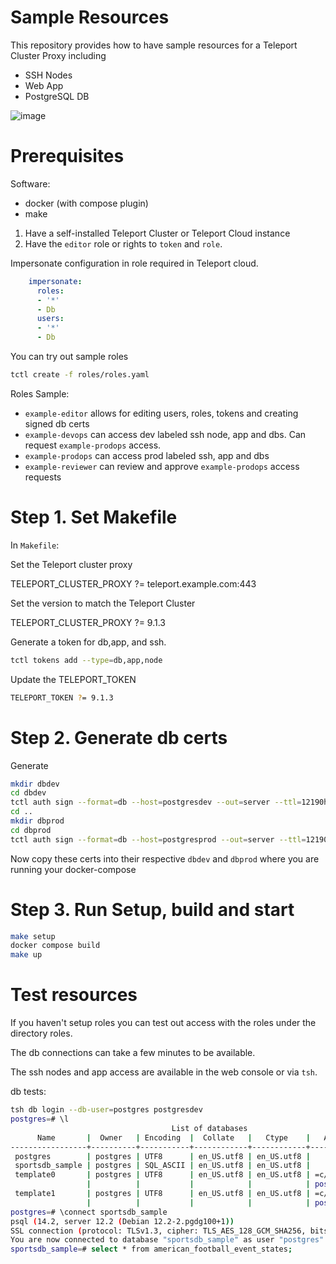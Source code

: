 # Sample Resources

This repository provides how to have sample resources for a Teleport Cluster Proxy including
  - SSH Nodes
  - Web App
  - PostgreSQL DB

![image](https://user-images.githubusercontent.com/60704961/164133283-8c256601-4774-42f7-a841-0edc0adae204.png)


# Prerequisites

Software:
- docker (with compose plugin)
- make


1. Have a self-installed Teleport Cluster or Teleport Cloud instance
2. Have the `editor` role or rights to  `token` and `role`.

Impersonate configuration in role required in Teleport cloud.
```yaml
    impersonate:
      roles:
      - '*'
      - Db
      users:
      - '*'
      - Db
```

You can try out sample roles
```bash
tctl create -f roles/roles.yaml
```
Roles Sample:
  - `example-editor` allows for editing users, roles, tokens and creating signed db certs
  - `example-devops` can access dev labeled ssh node, app and dbs. Can request `example-prodops` access.
  - `example-prodops` can access prod labeled ssh, app and dbs
  - `example-reviewer` can review and approve `example-prodops` access requests



# Step 1. Set Makefile

In `Makefile`:

Set the Teleport cluster proxy

TELEPORT_CLUSTER_PROXY ?= teleport.example.com:443

Set the version to match the Teleport Cluster

TELEPORT_CLUSTER_PROXY ?= 9.1.3

Generate a token for db,app, and ssh.

```bash
tctl tokens add --type=db,app,node
```

Update the TELEPORT_TOKEN

```bash
TELEPORT_TOKEN ?= 9.1.3
```



# Step 2. Generate db certs

Generate

```bash
mkdir dbdev
cd dbdev
tctl auth sign --format=db --host=postgresdev --out=server --ttl=12190h
cd ..
mkdir dbprod
cd dbprod
tctl auth sign --format=db --host=postgresprod --out=server --ttl=12190h
```
Now copy these certs into their respective `dbdev` and `dbprod` where you are running your docker-compose


# Step 3. Run Setup, build and start

```bash
make setup
docker compose build
make up
```

# Test resources

If you haven't setup roles you can test out access with the roles under the directory roles.  

The db connections can take a few minutes to be available. 

The ssh nodes and app access are available in the web console or via `tsh`. 


db tests:
```bash
tsh db login --db-user=postgres postgresdev
postgres=# \l
                                    List of databases
      Name       |  Owner   | Encoding  |  Collate   |   Ctype    |   Access privileges   
-----------------+----------+-----------+------------+------------+-----------------------
 postgres        | postgres | UTF8      | en_US.utf8 | en_US.utf8 | 
 sportsdb_sample | postgres | SQL_ASCII | en_US.utf8 | en_US.utf8 | 
 template0       | postgres | UTF8      | en_US.utf8 | en_US.utf8 | =c/postgres          +
                 |          |           |            |            | postgres=CTc/postgres
 template1       | postgres | UTF8      | en_US.utf8 | en_US.utf8 | =c/postgres          +
                 |          |           |            |            | postgres=CTc/postgres
postgres=# \connect sportsdb_sample
psql (14.2, server 12.2 (Debian 12.2-2.pgdg100+1))
SSL connection (protocol: TLSv1.3, cipher: TLS_AES_128_GCM_SHA256, bits: 128, compression: off)
You are now connected to database "sportsdb_sample" as user "postgres".    
sportsdb_sample=# select * from american_football_event_states;
```








